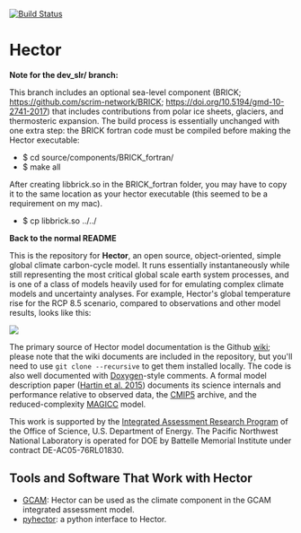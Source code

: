 [![Build Status](https://travis-ci.org/JGCRI/hector.svg?branch=master)](https://travis-ci.org/JGCRI/hector)

Hector
======
**Note for the dev_slr/ branch:**

This branch includes an optional sea-level component (BRICK; https://github.com/scrim-network/BRICK; https://doi.org/10.5194/gmd-10-2741-2017) that includes contributions from polar ice sheets, glaciers, and thermosteric expansion. The build process is essentially unchanged with one extra step: the BRICK fortran code must be compiled before making the Hector executable:
* $ cd source/components/BRICK_fortran/
* $ make all

After creating libbrick.so in the BRICK_fortran folder, you may have to copy it to the same location as your hector executable (this seemed to be a requirement on my mac).
* $ cp libbrick.so ../../

**Back to the normal README**


This is the repository for **Hector**, an open source, object-oriented, simple global climate carbon-cycle model. It  runs essentially instantaneously while still representing the most critical global scale earth system processes, and is one of a class of models heavily used for for emulating complex climate models and uncertainty analyses. For example, Hector's global temperature rise for the RCP 8.5 scenario, compared to observations and other model results, looks like this:

![](https://github.com/JGCRI/hector/wiki/rcp85.png)

The primary source of Hector model documentation is the Github [wiki](https://github.com/JGCRI/hector/wiki); please note that the wiki documents are included in the repository, but you'll need to use `git clone --recursive` to get them installed locally. The code is also well documented with [Doxygen](http://doxygen.org)-style comments. A formal model description paper ([Hartin et al. 2015](http://www.geosci-model-dev.net/8/939/2015/gmd-8-939-2015.html)) documents its science internals and performance relative to observed data, the [CMIP5](http://cmip-pcmdi.llnl.gov/cmip5/) archive, and the reduced-complexity [MAGICC](http://www.magicc.org) model.

This work is supported by the [Integrated Assessment Research Program](http://science.energy.gov/ber/research/cesd/integrated-assessment-of-global-climate-change/) of the Office of Science, U.S. Department of Energy. The Pacific Northwest National Laboratory is operated for DOE by Battelle Memorial Institute under contract DE-AC05-76RL01830.

## Tools and Software That Work with Hector

* [GCAM](https://github.com/JGCRI/gcam-core): Hector can be used as
  the climate component in the GCAM integrated assessment model.  
* [pyhector](https://github.com/openclimatedata/pyhector): a python
  interface to Hector.  
  
  
